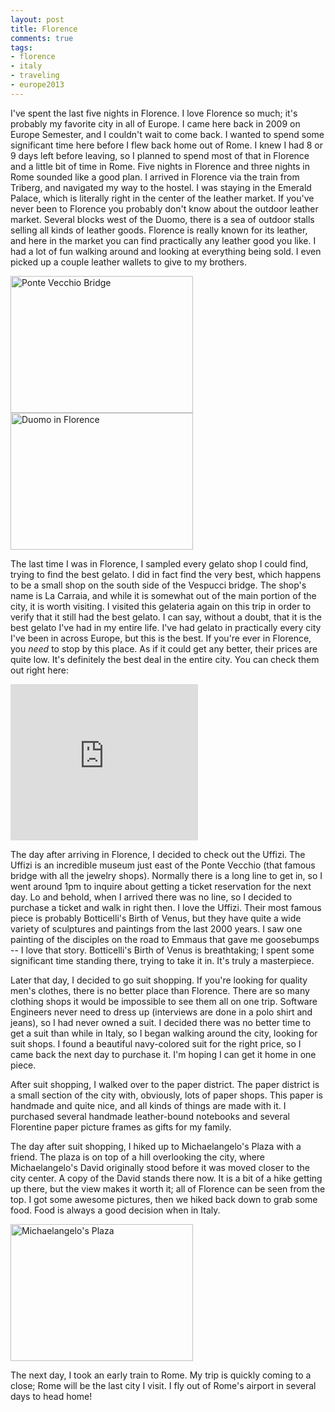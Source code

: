 ```yaml
---
layout: post
title: Florence
comments: true
tags:
- florence
- italy
- traveling
- europe2013
---
```

I've spent the last five nights in Florence. I love Florence so much; it's probably my favorite city in all of Europe. I came here back in 2009 on Europe Semester, and I couldn't wait to come back. I wanted to spend some significant time here before I flew back home out of Rome. I knew I had 8 or 9 days left before leaving, so I planned to spend most of that in Florence and a little bit of time in Rome. Five nights in Florence and three nights in Rome sounded like a good plan. I arrived in Florence via the train from Triberg, and navigated my way to the hostel. I was staying in the Emerald Palace, which is literally right in the center of the leather market. If you've never been to Florence you probably don't know about the outdoor leather market. Several blocks west of the Duomo, there is a sea of outdoor stalls selling all kinds of leather goods. Florence is really known for its leather, and here in the market you can find practically any leather good you like. I had a lot of fun walking around and looking at everything being sold. I even picked up a couple leather wallets to give to my brothers.

<a href="{% asset_path full/ponte_vecchio.jpg %}"><img alt="Ponte Vecchio Bridge" src="{% asset_path thumb/ponte_vecchio.jpg %}" height="219" width="292" /></a>
<a href="{% asset_path full/florence_duomo.jpg %}"><img alt="Duomo in Florence" src="{% asset_path thumb/florence_duomo.jpg %}" height="219" width="292" /></a>

The last time I was in Florence, I sampled every gelato shop I could find, trying to find the best gelato. I did in fact find the very best, which happens to be a small shop on the south side of the Vespucci bridge. The shop's name is La Carraia, and while it is somewhat out of the main portion of the city, it is worth visiting. I visited this gelateria again on this trip in order to verify that it still had the best gelato. I can say, without a doubt, that it is the best gelato I've had in my entire life. I've had gelato in practically every city I've been in across Europe, but this is the best. If you're ever in Florence, you _need_ to stop by this place. As if it could get any better, their prices are quite low. It's definitely the best deal in the entire city. You can check them out right here:

<iframe width="300" height="250" frameborder="0" scrolling="no" marginheight="0" marginwidth="0" src="https://maps.google.com/maps?f=q&amp;source=s_q&amp;hl=en&amp;geocode=&amp;q=Gelateria+la+Carraia,+Piazza+Nazario+Sauro,+Florence,+Italy&amp;aq=0&amp;oq=la+carraia+gelato&amp;ie=UTF8&amp;hq=Gelateria+la+Carraia,&amp;hnear=Piazza+Nazario+Sauro,+Firenze,+Toscana,+Italy&amp;t=m&amp;ll=43.769622,11.246738&amp;spn=0.004649,0.006437&amp;z=16&amp;iwloc=A&amp;output=embed"> </iframe>

The day after arriving in Florence, I decided to check out the Uffizi. The Uffizi is an incredible museum just east of the Ponte Vecchio (that famous bridge with all the jewelry shops). Normally there is a long line to get in, so I went around 1pm to inquire about getting a ticket reservation for the next day. Lo and behold, when I arrived there was no line, so I decided to purchase a ticket and walk in right then. I love the Uffizi. Their most famous piece is probably Botticelli's Birth of Venus, but they have quite a wide variety of sculptures and paintings from the last 2000 years. I saw one painting of the disciples on the road to Emmaus that gave me goosebumps -- I love that story. Botticelli's Birth of Venus is breathtaking; I spent some significant time standing there, trying to take it in. It's truly a masterpiece.

Later that day, I decided to go suit shopping. If you're looking for quality men's clothes, there is no better place than Florence. There are so many clothing shops it would be impossible to see them all on one trip. Software Engineers never need to dress up (interviews are done in a polo shirt and jeans), so I had never owned a suit. I decided there was no better time to get a suit than while in Italy, so I began walking around the city, looking for suit shops. I found a beautiful navy-colored suit for the right price, so I came back the next day to purchase it. I'm hoping I can get it home in one piece.

After suit shopping, I walked over to the paper district. The paper district is a small section of the city with, obviously, lots of paper shops. This paper is handmade and quite nice, and all kinds of things are made with it. I purchased several handmade leather-bound notebooks and several Florentine paper picture frames as gifts for my family. 

The day after suit shopping, I hiked up to Michaelangelo's Plaza with a friend. The plaza is on top of a hill overlooking the city, where Michaelangelo's David originally stood before it was moved closer to the city center. A copy of the David stands there now. It is a bit of a hike getting up there, but the view makes it worth it; all of Florence can be seen from the top. I got some awesome pictures, then we hiked back down to grab some food. Food is always a good decision when in Italy.

<a href="{% asset_path full/michaelangelos_plaza.jpg %}"><img alt="Michaelangelo's Plaza" src="{% asset_path thumb/michaelangelos_plaza.jpg %}" height="219" width="292" /></a>

The next day, I took an early train to Rome. My trip is quickly coming to a close; Rome will be the last city I visit. I fly out of Rome's airport in several days to head home!

